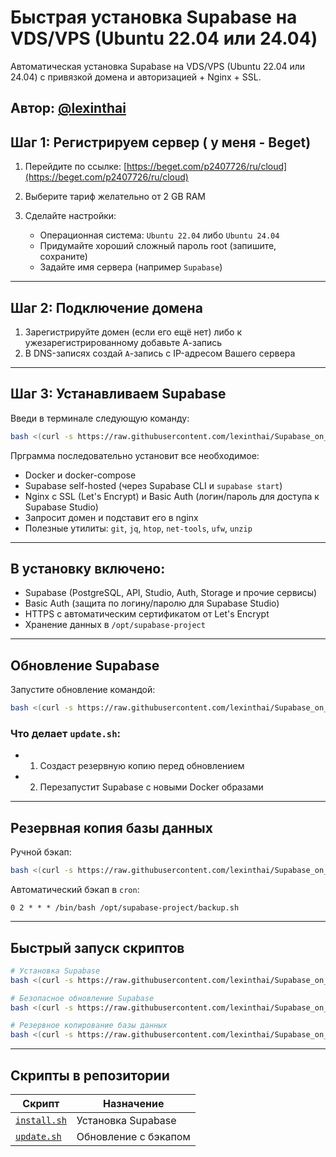 # Быстрая установка Supabase на VDS/VPS (Ubuntu 22.04 или 24.04)
Автоматическая установка Supabase на VDS/VPS (Ubuntu 22.04 или 24.04) с привязкой домена и авторизацией + Nginx + SSL.

**Автор:** [@lexinthai ](AlexGreen)
---
## Шаг 1: Регистрируем сервер ( у меня - Beget)

1. Перейдите по ссылке: [https://beget.com/p2407726/ru/cloud](https://beget.com/p2407726/ru/cloud)
2. Выберите тариф желательно от 2 GB RAM
3. Сделайте настройки:

   * Операционная система: `Ubuntu 22.04` либо `Ubuntu 24.04`
   * Придумайте хороший сложный пароль root (запишите, сохраните)
   * Задайте имя сервера (например `Supabase`)

------------------------------------
## Шаг 2: Подключение домена

1. Зарегистрируйте домен (если его ещё нет) либо к ужезарегистрированному добавьте  А-запись
2. В DNS-записях создай `A`-запись c IP-адресом Вашего сервера
------------------------------------

## Шаг 3: Устанавливаем Supabase

Введи в терминале следующую команду:

```bash
bash <(curl -s https://raw.githubusercontent.com/lexinthai/Supabase_on_VPS/main/install.sh)
```

Прграмма последовательно установит все необходимое:

* Docker и docker-compose
* Supabase self-hosted (через Supabase CLI и `supabase start`)
* Nginx с SSL (Let's Encrypt) и Basic Auth (логин/пароль для доступа к Supabase Studio)
* Запросит домен и подставит его в nginx
* Полезные утилиты: `git`, `jq`, `htop`, `net-tools`, `ufw`, `unzip`

------------------------------------

## В установку включено:

* Supabase (PostgreSQL, API, Studio, Auth, Storage и прочие сервисы)
* Basic Auth (защита по логину/паролю для Supabase Studio)
* HTTPS с автоматическим сертификатом от Let's Encrypt
* Хранение данных в `/opt/supabase-project`

------------------------------------

## Обновление Supabase

Запустите обновление командой:

```bash
bash <(curl -s https://raw.githubusercontent.com/lexinthai/Supabase_on_VPS/main/update.sh)
```

### Что делает `update.sh`:

* 1. Создаст резервную копию перед обновлением
* 2. Перезапустит Supabase с новыми Docker образами

------------------------------------

## Резервная копия базы данных

Ручной бэкап:

```bash
bash <(curl -s https://raw.githubusercontent.com/lexinthai/Supabase_on_VPS/main/backup.sh)
```

Автоматический бэкап в `cron`:

```cron
0 2 * * * /bin/bash /opt/supabase-project/backup.sh
```

------------------------------------

## Быстрый запуск скриптов

```bash
# Установка Supabase
bash <(curl -s https://raw.githubusercontent.com/lexinthai/Supabase_on_VPS/main/install.sh)

# Безопасное обновление Supabase
bash <(curl -s https://raw.githubusercontent.com/lexinthai/Supabase_on_VPS/main/update.sh)

# Резервное копирование базы данных
bash <(curl -s https://raw.githubusercontent.com/lexinthai/Supabase_on_VPS/main/backup.sh)
```

------------------------------------

## Скрипты в репозитории

| Скрипт                                                                                   | Назначение           |
| ---------------------------------------------------------------------------------------- | -------------------- |
| [`install.sh`](https://github.com/lexinthai/Supabase_on_VPS/blob/main/install.sh) | Установка Supabase   |
| [`update.sh`](https://github.com/lexinthai/Supabase_on_VPS/blob/main/update.sh)   | Обновление с бэкапом |
